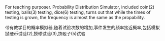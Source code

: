 For teaching purposer.
Probability Distribution Simulator, included coin(2) testing, balls(3) testing, dice(6) testing, turns out that while the times of testing is grown, the frequency is almost the same as the propability.

带有教学目的概率模拟器,随着试验次数的增加,事件发生的频率接近概率,包括模拟抛硬币试验(2),摸球试验(3),掷骰子(5)试验
